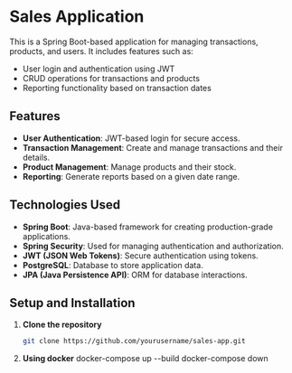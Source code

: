 # Sales Application

This is a Spring Boot-based application for managing transactions, products, and users. It includes features such as:
- User login and authentication using JWT
- CRUD operations for transactions and products
- Reporting functionality based on transaction dates

## Features
- **User Authentication**: JWT-based login for secure access.
- **Transaction Management**: Create and manage transactions and their details.
- **Product Management**: Manage products and their stock.
- **Reporting**: Generate reports based on a given date range.

## Technologies Used
- **Spring Boot**: Java-based framework for creating production-grade applications.
- **Spring Security**: Used for managing authentication and authorization.
- **JWT (JSON Web Tokens)**: Secure authentication using tokens.
- **PostgreSQL**: Database to store application data.
- **JPA (Java Persistence API)**: ORM for database interactions.

## Setup and Installation

1. **Clone the repository**
   ```bash
   git clone https://github.com/yourusername/sales-app.git
2. **Using docker**
   docker-compose up --build
   docker-compose down